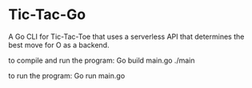# Tic-Tac-Go
A Go CLI for Tic-Tac-Toe that uses a serverless API that determines the best move for O as a backend.



to compile and run the program:
Go build main.go
./main

to run the program:
Go run main.go
